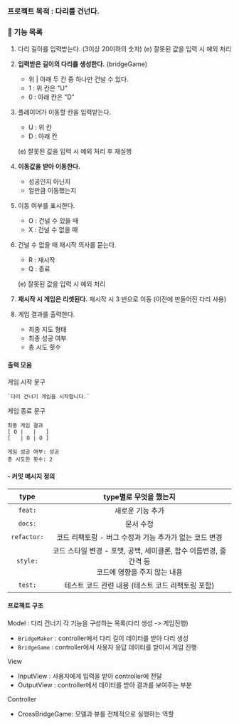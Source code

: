 
### 프로젝트 목적 : 다리를 건넌다.

### 🚀 기능 목록

1. 다리 길이를 입력받는다. (3이상 20이하의 숫자)
    (e) 잘못된 값을 입력 시 예외 처리

2. **입력받은 길이의 다리를 생성한다.** (bridgeGame)
    - 위 | 아래 두 칸 중 하나만 건널 수 있다.
    - 1 : 위 칸은 "U"
    - 0 : 아래 칸은 "D"

3. 플레이어가 이동할 칸을 입력받는다. 
    - U : 위 칸
    - D : 아래 칸
    
    (e) 잘못된 값을 입력 시 예외 처리 후 재실행

4. **이동값을 받아 이동한다.**
    - 성공인지 아닌지
    - 얼만큼 이동했는지
    
5. 이동 여부를 표시한다.
    - O : 건널 수 있을 때
    - X : 건널 수 없을 때

6. 건널 수 없을 때 재시작 의사를 묻는다.
    - R : 재시작
    - Q : 종료

    (e) 잘못된 값을 입력 시 예외 처리

7. **재시작 시 게임은 리셋된다.**
    재시작 시 3 번으로 이동 (이전에 만들어진 다리 사용)

8. 게임 결과를 출력한다.
    - 최종 지도 형태
    - 최종 성공 여부 
    - 총 시도 횟수

#### 출력 모음
게임 시작 문구
```
`다리 건너기 게임을 시작합니다.`
```

게임 종료 문구
```
최종 게임 결과
[ O |   |   ]
[   | O | O ]

게임 성공 여부: 성공
총 시도한 횟수: 2
```

#### - 커밋 메시지 정의

|type|type별로 무엇을 했는지|
|:---:|:---:|
|`feat:`| 새로운 기능 추가 |
|`docs:`| 문서 수정 |
|`refactor:`| 코드 리팩토링 - 버그 수정과 기능 추가가 없는 코드 변경 |
|`style:`| 코드 스타일 변경 - 포맷, 공백, 세미클론, 함수 이름변경, 줄간격 등 <br>코드에 영향을 주지 않는 내용|
|`test:`| 테스트 코드 관련 내용 (테스트 코드 리팩토링 포함)|

#### 프로젝트 구조
Model
: 다리 건너기 각 기능을 구성하는 목록(다리 생성 -> 게임진행)
- `BridgeMaker` : controller에서 다리 길이 데이터를 받아 다리 생성
- `BridgeGame` : controller에서 사용자 응답 데이터를 받아서 게임 진행

View
- InputView : 사용자에게 입력을 받아 controller에 전달
- OutputView : controller에서 데이터를 받아 결과를 보여주는 부분

Controller
- CrossBridgeGame: 모델과 뷰를 전체적으로 실행하는 역할
